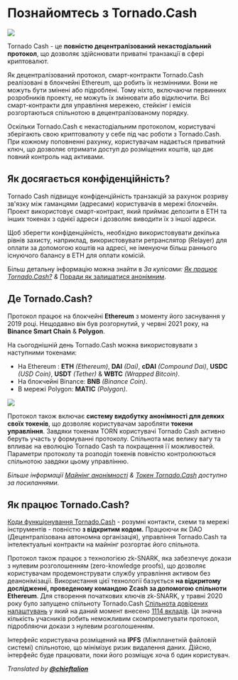 # Познайомтесь з Tornado.Cash

![](.gitbook/assets/image.png)

Tornado Cash - це **повністю децентралізований** **некастодіальний** **протокол**, що дозволяє здійснювати приватні транзакції в сфері криптовалют.

Як децентралізований протокол, смарт-контракти Tornado.Cash реалізовані в блокчейні Ethereum, що робить їх незмінними. Вони не можуть бути змінені або підроблені. Тому ніхто, включаючи первинних розробників проекту, не можуть їх змінювати або відключити. Всі смарт-контракти для управління мережею, стейкінг і емісія розгортаються спільнотою в децентралізованому порядку.

Оскільки Tornado.Cash є некастодіальним протоколом, користувачі зберігають свою криптовалюту у себе під час роботи з Tornado.Cash. При кожному поповненні рахунку, користувачам надається приватний ключ, що дозволяє отримати доступ до розміщених коштів, що дає повний контроль над активами.

## Як досягається конфіденційність?

Tornado Cash підвищує конфіденційність транзакцій за рахунок розриву зв'язку між гаманцями (адресами) користувачів в мережі блокчейн. Проект використовує смарт-контракт, який приймає депозити в ETH та інших токенах з однієї адреси і дозволяє виводити їх з іншої адреси.

Щоб зберегти конфіденційність, необхідно використовувати декілька рівнів захисту, наприклад, використовувати ретранслятор (Relayer) для оплати за допомогою коштів на адресі, не іменуючи більш раннього існуючого балансу в ETH для оплати комісій.

Більш детальну інформацію можна знайти в _За кулісами:_ [_Як працює Tornado.Cash?_](how-does-tornado.cash-work.md) _&_ [Поради як залишатися анонімним](tips-to-remain-anonymous.md).

## Де Tornado.Cash?

Протокол працює на блокчейні **Ethereum** з моменту його заснування у 2019 році. Нещодавно він був розгорнутий, у червні 2021 року, на **Binance Smart Chain** & **Polygon**.

На сьогоднішній день Tornado.Cash можна використовувати з наступними токенами:

* На Ethereum : **ETH** _\(Ethereum\)_, **DAI** _\(Dai\)_, **cDAI** _\(Compound Dai\)_, **USDC** _\(USD Coin\)_, **USDT** _\(Tether\)_ & **WBTC** _\(Wrapped Bitcoin\)_.
* На блокчейні Binance: **BNB** _\(Binance Coin\)_.
* В мережі Polygon: **MATIC** _\(Polygon\)_.

![](.gitbook/assets/non-custodial-anonymous-transactions-on-ethereum-3-.png)

Протокол також включає **систему видобутку анонімності для деяких своїх токенів**, що дозволяє користувачам заробляти **токени управління**. Завдяки токенам TORN користувачі Tornado Cash активно беруть участь у формуванні протоколу. Спільнота має велику вагу та впливає на еволюцію Tornado Cash та покращення її можливостей. Параметри протоколу та розподіл токенів повністю контролюються спільнотою завдяки цьому управлінню.

_Більше інформації_ [_Майнінг анонімності_](anonymity-mining.md) _&_ [_Токен Tornado.Cash_](torn.md) _доступно за посиланнями._

## Як працює Tornado.Cash?

[Коди функціонування Tornado.Cash](https://github.com/tornadocash) - розумні контакти, схеми та мережі інструментів - повністю **з відкритим кодом.** Працюючи як DAO \(Децентралізована автономна організація\), управління Tornado.Cash та інтелектуальні контракти на майнінг розгортає його спільнота.

Протокол також працює з технологією zk-SNARK, яка забезпечує докази з нулевим розголошенням (zero-knowledge proofs), що дозволяє користувачам продемонструвати службу управління активом без деанонімізації. Використання цієї технології базується **на відкритому дослідженні, проведеному командою Zcash за допомогою спільноти Ethereum**. Для створення початкових ключів zk-SNARK, у травні 2020 року було запущено спільноту Tornado.Cash [Спільнота довірених налаштувань](https://tornado-cash.medium.com/tornado-cash-trusted-setup-ceremony-b846e1e00be1) у який на даний момент внесено [1114 вкладів](https://tornado-cash.medium.com/the-biggest-trusted-setup-ceremony-in-the-world-3c6ab9c8fffa). Ця значна кількість учасників робить неможливим скомпрометувати протокол, підробляючи докази з нулевим розголошенням.

Інтерфейс користувача розміщений на **IPFS** (Міжпланетній файловій системі) спільнотою, що мінімізує ризик видалення даних. Дійсно, інтерфейс буде працювати, поки його розміщує хоча б один користувач.



_Translated by_ [_**@chieftalion**_](https://torn.community/u/chieftalion/)

